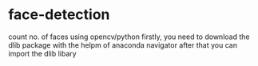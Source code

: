 # face-detection
count no. of faces using opencv/python
firstly, you need to download the dlib package
 with the helpm of anaconda navigator
 after that you can import the dlib libary
